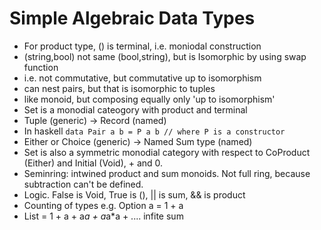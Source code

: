 # Simple Algebraic Data Types

- For product type, () is terminal, i.e. moniodal construction
- (string,bool) not same (bool,string), but is Isomorphic by using swap function
- i.e. not commutative, but commutative up to isomorphism
- can nest pairs, but that is isomorphic to tuples
- like monoid, but composing equally only 'up to isomorphism'
- Set is a monodial cateogory with product and terminal
- Tuple (generic) -> Record (named)
- In haskell `data Pair a b = P a b // where P is a constructor`
- Either or Choice (generic) -> Named Sum type (named)
- Set is also a symmetric monodial category with respect to CoProduct (Either) and Initial (Void), + and 0. 
- Seminring: intwined product and sum monoids. Not full ring, because subtraction can't be defined.
- Logic. False is Void, True is (), || is sum, && is product
- Counting of types e.g. Option a = 1 + a
- List = 1 + a + a*a + a*a*a + .... infite sum
